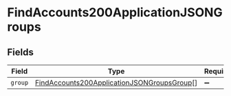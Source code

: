 # FindAccounts200ApplicationJSONGroups


## Fields

| Field                                                                                                               | Type                                                                                                                | Required                                                                                                            | Description                                                                                                         |
| ------------------------------------------------------------------------------------------------------------------- | ------------------------------------------------------------------------------------------------------------------- | ------------------------------------------------------------------------------------------------------------------- | ------------------------------------------------------------------------------------------------------------------- |
| `group`                                                                                                             | [FindAccounts200ApplicationJSONGroupsGroup](../../models/operations/findaccounts200applicationjsongroupsgroup.md)[] | :heavy_minus_sign:                                                                                                  | N/A                                                                                                                 |